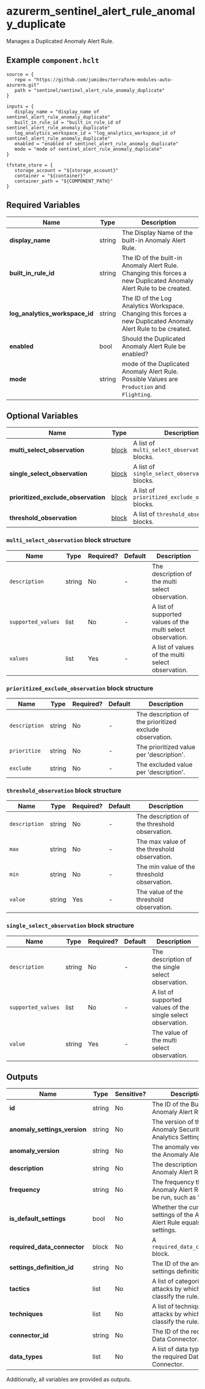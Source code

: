 # azurerm_sentinel_alert_rule_anomaly_duplicate

Manages a Duplicated Anomaly Alert Rule.

## Example `component.hclt`

```hcl
source = {
   repo = "https://github.com/jumidev/terraform-modules-auto-azurerm.git" 
   path = "sentinel/sentinel_alert_rule_anomaly_duplicate" 
}

inputs = {
   display_name = "display_name of sentinel_alert_rule_anomaly_duplicate" 
   built_in_rule_id = "built_in_rule_id of sentinel_alert_rule_anomaly_duplicate" 
   log_analytics_workspace_id = "log_analytics_workspace_id of sentinel_alert_rule_anomaly_duplicate" 
   enabled = "enabled of sentinel_alert_rule_anomaly_duplicate" 
   mode = "mode of sentinel_alert_rule_anomaly_duplicate" 
}

tfstate_store = {
   storage_account = "${storage_account}" 
   container = "${container}" 
   container_path = "${COMPONENT_PATH}" 
}

```

## Required Variables

| Name | Type |  Description |
| ---- | --------- |  ----------- |
| **display_name** | string |  The Display Name of the built-in Anomaly Alert Rule. | 
| **built_in_rule_id** | string |  The ID of the built-in Anomaly Alert Rule. Changing this forces a new Duplicated Anomaly Alert Rule to be created. | 
| **log_analytics_workspace_id** | string |  The ID of the Log Analytics Workspace. Changing this forces a new Duplicated Anomaly Alert Rule to be created. | 
| **enabled** | bool |  Should the Duplicated Anomaly Alert Rule be enabled? | 
| **mode** | string |  mode of the Duplicated Anomaly Alert Rule. Possible Values are `Production` and `Flighting`. | 

## Optional Variables

| Name | Type |  Description |
| ---- | --------- |  ----------- |
| **multi_select_observation** | [block](#multi_select_observation-block-structure) |  A list of `multi_select_observation` blocks. | 
| **single_select_observation** | [block](#single_select_observation-block-structure) |  A list of `single_select_observation` blocks. | 
| **prioritized_exclude_observation** | [block](#prioritized_exclude_observation-block-structure) |  A list of `prioritized_exclude_observation` blocks. | 
| **threshold_observation** | [block](#threshold_observation-block-structure) |  A list of `threshold_observation` blocks. | 

### `multi_select_observation` block structure

| Name | Type | Required? | Default | Description |
| ---- | ---- | --------- | ------- | ----------- |
| `description` | string | No | - | The description of the multi select observation. |
| `supported_values` | list | No | - | A list of supported values of the multi select observation. |
| `values` | list | Yes | - | A list of values of the multi select observation. |

### `prioritized_exclude_observation` block structure

| Name | Type | Required? | Default | Description |
| ---- | ---- | --------- | ------- | ----------- |
| `description` | string | No | - | The description of the prioritized exclude observation. |
| `prioritize` | string | No | - | The prioritized value per 'description'. |
| `exclude` | string | No | - | The excluded value per 'description'. |

### `threshold_observation` block structure

| Name | Type | Required? | Default | Description |
| ---- | ---- | --------- | ------- | ----------- |
| `description` | string | No | - | The description of the threshold observation. |
| `max` | string | No | - | The max value of the threshold observation. |
| `min` | string | No | - | The min value of the threshold observation. |
| `value` | string | Yes | - | The value of the threshold observation. |

### `single_select_observation` block structure

| Name | Type | Required? | Default | Description |
| ---- | ---- | --------- | ------- | ----------- |
| `description` | string | No | - | The description of the single select observation. |
| `supported_values` | list | No | - | A list of supported values of the single select observation. |
| `value` | string | Yes | - | The value of the multi select observation. |



## Outputs

| Name | Type | Sensitive? | Description |
| ---- | ---- | --------- | --------- |
| **id** | string | No  | The ID of the Built-in Anomaly Alert Rule. | 
| **anomaly_settings_version** | string | No  | The version of the Anomaly Security ML Analytics Settings. | 
| **anomaly_version** | string | No  | The anomaly version of the Anomaly Alert Rule. | 
| **description** | string | No  | The description of the Anomaly Alert Rule. | 
| **frequency** | string | No  | The frequency the Anomaly Alert Rule will be run, such as "P1D". | 
| **is_default_settings** | bool | No  | Whether the current settings of the Anomaly Alert Rule equals default settings. | 
| **required_data_connector** | block | No  | A `required_data_connector` block. | 
| **settings_definition_id** | string | No  | The ID of the anomaly settings definition Id. | 
| **tactics** | list | No  | A list of categories of attacks by which to classify the rule. | 
| **techniques** | list | No  | A list of techniques of attacks by which to classify the rule. | 
| **connector_id** | string | No  | The ID of the required Data Connector. | 
| **data_types** | list | No  | A list of data types of the required Data Connector. | 

Additionally, all variables are provided as outputs.
